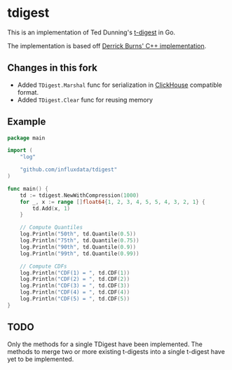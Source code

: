 # tdigest

This is an implementation of Ted Dunning's [t-digest](https://github.com/tdunning/t-digest/) in Go.

The implementation is based off [Derrick Burns' C++ implementation](https://github.com/derrickburns/tdigest).

## Changes in this fork
* Added `TDigest.Marshal` func for serialization in [ClickHouse](https://github.com/yandex/ClickHouse) compatible format.
* Added `TDigest.Clear` func for reusing memory

## Example

```go
package main

import (
	"log"

	"github.com/influxdata/tdigest"
)

func main() {
	td := tdigest.NewWithCompression(1000)
	for _, x := range []float64{1, 2, 3, 4, 5, 5, 4, 3, 2, 1} {
		td.Add(x, 1)
	}

	// Compute Quantiles
	log.Println("50th", td.Quantile(0.5))
	log.Println("75th", td.Quantile(0.75))
	log.Println("90th", td.Quantile(0.9))
	log.Println("99th", td.Quantile(0.99))

	// Compute CDFs
	log.Println("CDF(1) = ", td.CDF(1))
	log.Println("CDF(2) = ", td.CDF(2))
	log.Println("CDF(3) = ", td.CDF(3))
	log.Println("CDF(4) = ", td.CDF(4))
	log.Println("CDF(5) = ", td.CDF(5))
}
```

## TODO

Only the methods for a single TDigest have been implemented.
The methods to merge two or more existing t-digests into a single t-digest have yet to be implemented.
